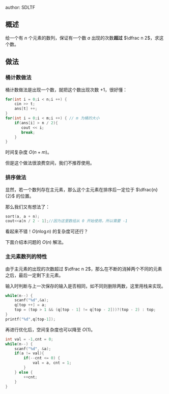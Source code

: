 author: SDLTF

## 概述

给一个有 $n$ 个元素的数列，保证有一个数 $a$ 出现的次数**超过** $\dfrac n 2$，求这个数。

## 做法

### 桶计数做法

桶计数做法是出现一个数，就把这个数出现次数 $+1$，很好懂：

```cpp
for(int i = 0;i < n;i ++) {
    cin >> t;
    ans[t] ++;
}
for(int i = 0;i < m;i ++) { // m 为桶的大小
    if(ans[i] > n / 2){
       cout << i;
       break;
    }
}
```

时间复杂度 $O(n+m)$。

但是这个做法很浪费空间，我们不推荐使用。

### 排序做法

显然，若一个数列存在主元素，那么这个主元素在排序后一定位于 $\dfrac{n}{2}$ 的位置。

那么我们又有想法了：
```cpp
sort(a, a + n);
cout<<a[n / 2 - 1];//因为这里数组从 0 开始使用，所以需要 -1
```
看起来不错！$O(n\log n)$ 的复杂度可还行？

下面介绍本问题的 $O(n)$ 解法。

### 主元素数列的特性

由于主元素的出现的次数超过 $\dfrac n 2$，那么在不断的消掉两个不同的元素之后，最后一定剩下主元素。

输入时判断与上一次保存的输入是否相同，如不同则删除两数，这里用栈来实现。

```cpp
while(n--) {
    scanf("%d",&a);
    q[top ++] = a;
    top = (top > 1 && (q[top - 1] != q[top - 2]))?(top - 2) : top;
}
printf("%d",q[top-1]);
```

再进行优化后，空间复杂度也可以降至 $O(1)$。

```cpp
int val = -1,cnt = 0;
while(n--) {
    scanf("%d", &a);
    if(a != val){
        if(--cnt <= 0) {
            val = a, cnt = 1;
        }
    } else {
        ++cnt;
    }
}
```
